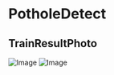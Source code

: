 # PotholeDetect

## TrainResultPhoto
![Image](https://github.com/user-attachments/assets/455ff333-8cce-4706-ba25-f34a8002d1fa)
![Image](https://github.com/user-attachments/assets/818c897c-e57b-4fe2-8570-48474f6a7340)
